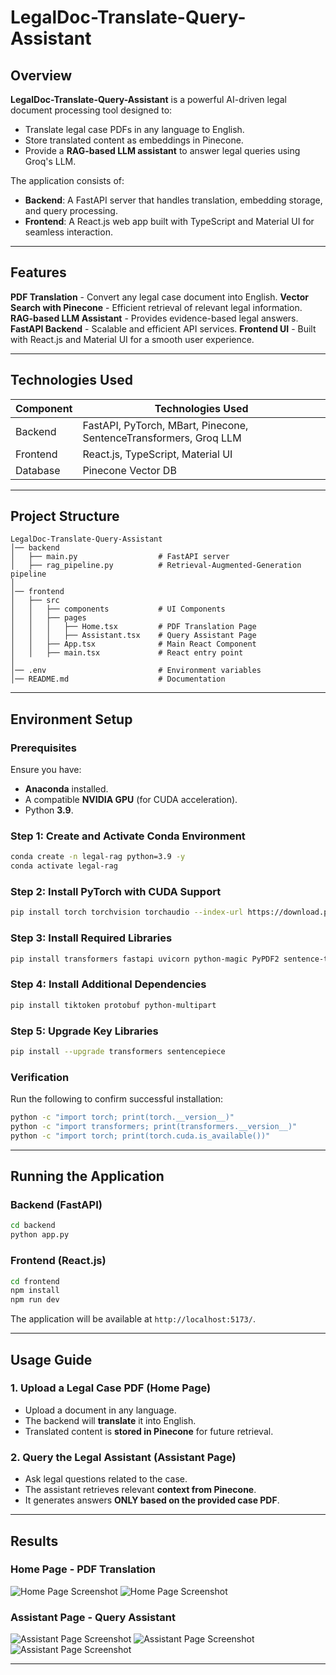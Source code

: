 # LegalDoc-Translate-Query-Assistant

## Overview

**LegalDoc-Translate-Query-Assistant** is a powerful AI-driven legal document processing tool designed to:

- Translate legal case PDFs in any language to English.
- Store translated content as embeddings in Pinecone.
- Provide a **RAG-based LLM assistant** to answer legal queries using Groq's LLM.

The application consists of:
- **Backend**: A FastAPI server that handles translation, embedding storage, and query processing.
- **Frontend**: A React.js web app built with TypeScript and Material UI for seamless interaction.

---

## Features

**PDF Translation** - Convert any legal case document into English.
**Vector Search with Pinecone** - Efficient retrieval of relevant legal information.
**RAG-based LLM Assistant** - Provides evidence-based legal answers.
**FastAPI Backend** - Scalable and efficient API services.
**Frontend UI** - Built with React.js and Material UI for a smooth user experience.

---

## Technologies Used

| Component  | Technologies Used |
|------------|------------------|
| Backend    | FastAPI, PyTorch, MBart, Pinecone, SentenceTransformers, Groq LLM |
| Frontend   | React.js, TypeScript, Material UI |
| Database   | Pinecone Vector DB |

---

## Project Structure

```
LegalDoc-Translate-Query-Assistant
│── backend
│   ├── main.py                  # FastAPI server
│   ├── rag_pipeline.py          # Retrieval-Augmented-Generation pipeline
│
│── frontend
│   ├── src
│   │   ├── components           # UI Components
│   │   ├── pages
│   │   │   ├── Home.tsx         # PDF Translation Page
│   │   │   ├── Assistant.tsx    # Query Assistant Page
│   │   ├── App.tsx              # Main React Component
│   │   ├── main.tsx             # React entry point
│
│── .env                         # Environment variables
│── README.md                    # Documentation
```

---

## Environment Setup

### Prerequisites
Ensure you have:
- **Anaconda** installed.
- A compatible **NVIDIA GPU** (for CUDA acceleration).
- Python **3.9**.

### Step 1: Create and Activate Conda Environment
```bash
conda create -n legal-rag python=3.9 -y
conda activate legal-rag
```

### Step 2: Install PyTorch with CUDA Support
```bash
pip install torch torchvision torchaudio --index-url https://download.pytorch.org/whl/cu121
```

### Step 3: Install Required Libraries
```bash
pip install transformers fastapi uvicorn python-magic PyPDF2 sentence-transformers pinecone-client python-dotenv groq
```

### Step 4: Install Additional Dependencies
```bash
pip install tiktoken protobuf python-multipart
```

### Step 5: Upgrade Key Libraries
```bash
pip install --upgrade transformers sentencepiece
```

### Verification
Run the following to confirm successful installation:
```bash
python -c "import torch; print(torch.__version__)"
python -c "import transformers; print(transformers.__version__)"
python -c "import torch; print(torch.cuda.is_available())"
```

---

## Running the Application

### Backend (FastAPI)
```bash
cd backend
python app.py
```

### Frontend (React.js)
```bash
cd frontend
npm install
npm run dev
```

The application will be available at `http://localhost:5173/`.

---

## Usage Guide

### 1️. **Upload a Legal Case PDF** (Home Page)
- Upload a document in any language.
- The backend will **translate** it into English.
- Translated content is **stored in Pinecone** for future retrieval.

### 2️. **Query the Legal Assistant** (Assistant Page)
- Ask legal questions related to the case.
- The assistant retrieves relevant **context from Pinecone**.
- It generates answers **ONLY based on the provided case PDF**.

---

## Results

### **Home Page - PDF Translation**
![Home Page Screenshot](assets/home1.jpeg)
![Home Page Screenshot](assets/home2.jpeg)

### **Assistant Page - Query Assistant**
![Assistant Page Screenshot](assets/assistant1.jpeg)
![Assistant Page Screenshot](assets/assistant2.jpeg)
![Assistant Page Screenshot](assets/assistant3.jpeg)

---